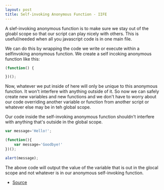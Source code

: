 ```yaml
---
layout: post
title: Self-invoking Anonymous Function - IIFE
---
```


A slef-invoking anonymous function is to make sure we stay out of the gloabl scope so that our script can play nicely with others. This is useful/needed when all you javascript code is in one main file.

We can do this by wrapping the code we write or execute within a selfinvoking anonymous function. We create a self incoking anonymous function like this:

```javascript
(function() {

})();
```

Now, whatever we put inside of here will only be unique to this anonymous function. It won't interfere with anything outside of it. So now we can safely create new variables and new functions and we don't have to worry about our code overriding another variable or function from another script or whatever else may be in teh global scope.

Our code inside the self-invoking anonymous function shouldn't interfere with anything that's outside in the global scope.


```javascript
var message='Hello!';

(function(){
    var message='Goodbye!'
})();

alert(message);
```

The above code will output the value of the variable that is out in the glocal scope and not whatever is in our anonymous self-invoking function.

- [Source](https://code.tutsplus.com/courses/learning-ajax/lessons/the-simplest-ajax-script)